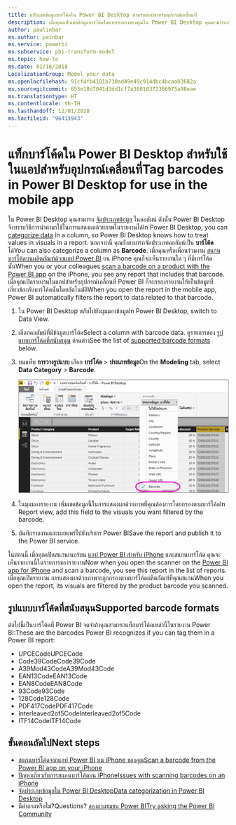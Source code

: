 ```yaml
---
title: แท็กเขตข้อมูลบาร์โค้ดใน Power BI Desktop สำหรับแอปสำหรับอุปกรณ์เคลื่อนที่
description: เมื่อคุณแท็กเขตข้อมูลบาร์โค้ดในแบบจำลองของคุณใน Power BI Desktop คุณสามารถกรองข้อมูลสำหรับบาร์โค้ดได้โดยอัตโนมัติในแอป Power BI บน iPhone ของคุณ
author: paulinbar
ms.author: painbar
ms.service: powerbi
ms.subservice: pbi-transform-model
ms.topic: how-to
ms.date: 01/16/2018
LocalizationGroup: Model your data
ms.openlocfilehash: 91cf4fb4101b710ad49e49c914dbc4bcaa03682a
ms.sourcegitcommit: 653e18d7041d3dd1cf7a38010372366975a98eae
ms.translationtype: HT
ms.contentlocale: th-TH
ms.lasthandoff: 12/01/2020
ms.locfileid: "96413943"
---
```

# <a name="tag-barcodes-in-power-bi-desktop-for-use-in-the-mobile-app"></a><span data-ttu-id="d49f4-103">แท็กบาร์โค้ดใน Power BI Desktop สำหรับใช้ในแอปสำหรับอุปกรณ์เคลื่อนที่</span><span class="sxs-lookup"><span data-stu-id="d49f4-103">Tag barcodes in Power BI Desktop for use in the mobile app</span></span>

<span data-ttu-id="d49f4-104">ใน Power BI Desktop คุณสามารถ [จัดประเภทข้อมูล](desktop-data-categorization.md) ในคอลัมน์ ดังนั้น Power BI Desktop จึงทราบวิธีการนำค่ามาใช้ในการแสดงผลด้วยภาพในรายงานได้</span><span class="sxs-lookup"><span data-stu-id="d49f4-104">In Power BI Desktop, you can [categorize data](desktop-data-categorization.md) in a column, so Power BI Desktop knows how to treat values in visuals in a report.</span></span> <span data-ttu-id="d49f4-105">นอกจากนี้ คุณยังสามารถจัดประเภทคอลัมน์เป็น **บาร์โค้ด** ได้</span><span class="sxs-lookup"><span data-stu-id="d49f4-105">You can also categorize a column as **Barcode**.</span></span> <span data-ttu-id="d49f4-106">เมื่อคุณหรือเพื่อนร่วมงาน [สแกนบาร์โค้ดบนผลิตภัณฑ์ด้วยแอป Power BI](../consumer/mobile/mobile-apps-scan-barcode-iphone.md) บน iPhone คุณก็จะเห็นรายงานใด ๆ ที่มีบาร์โค้ดนั้น</span><span class="sxs-lookup"><span data-stu-id="d49f4-106">When you or your colleagues [scan a barcode on a product with the Power BI app](../consumer/mobile/mobile-apps-scan-barcode-iphone.md) on the iPhone, you see any report that includes that barcode.</span></span> <span data-ttu-id="d49f4-107">เมื่อคุณเปิดรายงานในแอปสำหรับอุปกรณ์เคลื่อนที่ Power BI ก็จะกรองรายงานให้เป็นข้อมูลที่เกี่ยวข้องกับบาร์โค้ดนั้นโดยอัตโนมัติ</span><span class="sxs-lookup"><span data-stu-id="d49f4-107">When you open the report in the mobile app, Power BI automatically filters the report to data related to that barcode.</span></span>

1. <span data-ttu-id="d49f4-108">ใน Power BI Desktop สลับไปยังมุมมองข้อมูล</span><span class="sxs-lookup"><span data-stu-id="d49f4-108">In Power BI Desktop, switch to Data View.</span></span>
2. <span data-ttu-id="d49f4-109">เลือกคอลัมน์ที่มีข้อมูลบาร์โค้ด</span><span class="sxs-lookup"><span data-stu-id="d49f4-109">Select a column with barcode data.</span></span> <span data-ttu-id="d49f4-110">ดูรายการของ [รูปแบบบาร์โค้ดที่สนับสนุน](#supported-barcode-formats) ด้านล่าง</span><span class="sxs-lookup"><span data-stu-id="d49f4-110">See the list of [supported barcode formats](#supported-barcode-formats) below.</span></span>
3. <span data-ttu-id="d49f4-111">บนแท็บ **การวางรูปแบบ** เลือก **บาร์โค้ด** > **ประเภทข้อมูล**</span><span class="sxs-lookup"><span data-stu-id="d49f4-111">On the **Modeling** tab, select **Data Category** > **Barcode**.</span></span>
   
    ![รายการประเภทข้อมูล](media/desktop-mobile-barcodes/power-bi-desktop-barcode.png)
4. <span data-ttu-id="d49f4-113">ในมุมมองรายงาน เพิ่มเขตข้อมูลนี้ในการแสดงผลด้วยภาพที่คุณต้องการโดยกรองตามบาร์โค้ด</span><span class="sxs-lookup"><span data-stu-id="d49f4-113">In Report view, add this field to the visuals you want filtered by the barcode.</span></span>
5. <span data-ttu-id="d49f4-114">บันทึกรายงานและเผยแพร่ไปยังบริการ Power BI</span><span class="sxs-lookup"><span data-stu-id="d49f4-114">Save the report and publish it to the Power BI service.</span></span>

<span data-ttu-id="d49f4-115">ในตอนนี้ เมื่อคุณเปิดสแกนเนอร์บน [แอป Power BI สำหรับ iPhone](../consumer/mobile/mobile-iphone-app-get-started.md) และสแกนบาร์โค้ด คุณจะเห็นรายงานนี้ในรายการของรายงาน</span><span class="sxs-lookup"><span data-stu-id="d49f4-115">Now when you open the scanner on the [Power BI app for iPhone](../consumer/mobile/mobile-iphone-app-get-started.md) and scan a barcode, you see this report in the list of reports.</span></span> <span data-ttu-id="d49f4-116">เมื่อคุณเปิดรายงาน การแสดงผลด้วยภาพจะถูกกรองตามบาร์โค้ดผลิตภัณฑ์ที่คุณสแกน</span><span class="sxs-lookup"><span data-stu-id="d49f4-116">When you open the report, its visuals are filtered by the product barcode you scanned.</span></span>

## <a name="supported-barcode-formats"></a><span data-ttu-id="d49f4-117">รูปแบบบาร์โค้ดที่สนับสนุน</span><span class="sxs-lookup"><span data-stu-id="d49f4-117">Supported barcode formats</span></span>
<span data-ttu-id="d49f4-118">ต่อไปนี้เป็นบาร์โค้ดที่ Power BI จดจำถ้าคุณสามารถแท็กบาร์โค้ดเหล่านี้ในรายงาน Power BI:</span><span class="sxs-lookup"><span data-stu-id="d49f4-118">These are the barcodes Power BI recognizes if you can tag them in a Power BI report:</span></span> 

* <span data-ttu-id="d49f4-119">UPCECode</span><span class="sxs-lookup"><span data-stu-id="d49f4-119">UPCECode</span></span> 
* <span data-ttu-id="d49f4-120">Code39Code</span><span class="sxs-lookup"><span data-stu-id="d49f4-120">Code39Code</span></span>  
* <span data-ttu-id="d49f4-121">A39Mod43Code</span><span class="sxs-lookup"><span data-stu-id="d49f4-121">A39Mod43Code</span></span> 
* <span data-ttu-id="d49f4-122">EAN13Code</span><span class="sxs-lookup"><span data-stu-id="d49f4-122">EAN13Code</span></span> 
* <span data-ttu-id="d49f4-123">EAN8Code</span><span class="sxs-lookup"><span data-stu-id="d49f4-123">EAN8Code</span></span>  
* <span data-ttu-id="d49f4-124">93Code</span><span class="sxs-lookup"><span data-stu-id="d49f4-124">93Code</span></span>  
* <span data-ttu-id="d49f4-125">128Code</span><span class="sxs-lookup"><span data-stu-id="d49f4-125">128Code</span></span> 
* <span data-ttu-id="d49f4-126">PDF417Code</span><span class="sxs-lookup"><span data-stu-id="d49f4-126">PDF417Code</span></span> 
* <span data-ttu-id="d49f4-127">Interleaved2of5Code</span><span class="sxs-lookup"><span data-stu-id="d49f4-127">Interleaved2of5Code</span></span> 
* <span data-ttu-id="d49f4-128">ITF14Code</span><span class="sxs-lookup"><span data-stu-id="d49f4-128">ITF14Code</span></span> 

## <a name="next-steps"></a><span data-ttu-id="d49f4-129">ขั้นตอนถัดไป</span><span class="sxs-lookup"><span data-stu-id="d49f4-129">Next steps</span></span>
* [<span data-ttu-id="d49f4-130">สแกนบาร์โค้ดจากแอป Power BI บน iPhone ของคุณ</span><span class="sxs-lookup"><span data-stu-id="d49f4-130">Scan a barcode from the Power BI app on your iPhone</span></span>](../consumer/mobile/mobile-apps-scan-barcode-iphone.md)
* [<span data-ttu-id="d49f4-131">ปัญหาเกี่ยวกับการสแกนบาร์โค้ดบน iPhone</span><span class="sxs-lookup"><span data-stu-id="d49f4-131">Issues with scanning barcodes on an iPhone</span></span>](../consumer/mobile/mobile-apps-scan-barcode-iphone.md#issues-with-scanning-a-barcode)
* [<span data-ttu-id="d49f4-132">จัดประเภทข้อมูลใน Power BI Desktop</span><span class="sxs-lookup"><span data-stu-id="d49f4-132">Data categorization in Power BI Desktop</span></span>](desktop-data-categorization.md)  
* <span data-ttu-id="d49f4-133">มีคำถามหรือไม่?</span><span class="sxs-lookup"><span data-stu-id="d49f4-133">Questions?</span></span> [<span data-ttu-id="d49f4-134">ลองถามชุมชน Power BI</span><span class="sxs-lookup"><span data-stu-id="d49f4-134">Try asking the Power BI Community</span></span>](https://community.powerbi.com/)
